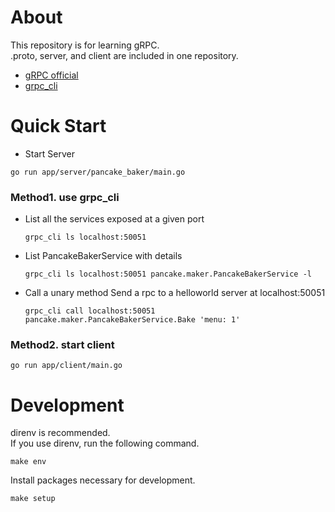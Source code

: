 # About

This repository is for learning gRPC.  
.proto, server, and client are included in one repository.

- [gRPC official](https://grpc.io/docs/languages/go/quickstart/)
- [grpc_cli](https://github.com/grpc/grpc/blob/master/doc/command_line_tool.md)

# Quick Start

- Start Server

```
go run app/server/pancake_baker/main.go
```

### Method1. use grpc_cli

- List all the services exposed at a given port
  ```
  grpc_cli ls localhost:50051
  ```
- List PancakeBakerService with details

  ```
  grpc_cli ls localhost:50051 pancake.maker.PancakeBakerService -l
  ```

- Call a unary method Send a rpc to a helloworld server at localhost:50051

  ```
  grpc_cli call localhost:50051 pancake.maker.PancakeBakerService.Bake 'menu: 1'
  ```

### Method2. start client

```
go run app/client/main.go
```

# Development

direnv is recommended.  
If you use direnv, run the following command.

```
make env
```

Install packages necessary for development.

```
make setup
```
